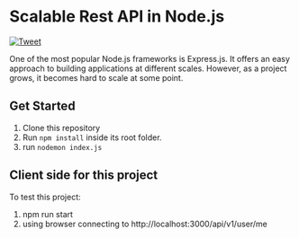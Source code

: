 # Scalable Rest API in Node.js

[![Tweet](https://img.shields.io/twitter/url/http/shields.io.svg?style=social)](https://twitter.com/intent/tweet?text=How%20to%20build%20a%20Node.js%20API%20Rest%20that%20scales&url=https://github.com/alexgenovese/scalable-rest-api-node)

One of the most popular Node.js frameworks is Express.js. It offers an easy approach to building applications at different scales. However, as a project grows, it becomes hard to scale at some point.

## Get Started
1. Clone this repository
2. Run `npm install` inside its root folder.
3. run `nodemon index.js`

## Client side for this project
To test this project:
1. npm run start
2. using browser connecting to http://localhost:3000/api/v1/user/me
